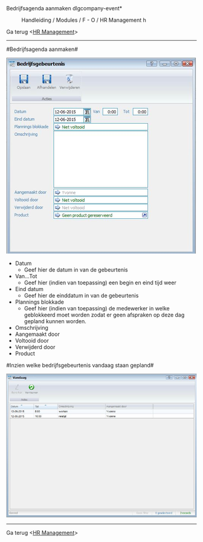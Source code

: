<properties>
	<page>
		<title>Bedrijfsagenda aanmaken</title>
		<description>Bedrijfsagenda aanmaken</description>
		<context>dlgcompany-event*</context>
	</page>
	<menu>
		<position>Handleiding / Modules / F - O / HR Management</position>
		<title>Bedrijfsagenda aanmaken</title>
		<sort>h</sort>
	</menu>
</properties>

Ga terug <[HR Management](http://hybridsaas.support/pages/handleiding/modules/F-O/hr-management/introductie)>

----------

#Bedrijfsagenda aanmaken#

![](images/bedrijfsagenda.JPG)

- Datum
	- Geef hier de datum in van de gebeurtenis
- Van...Tot
	- Geef hier (indien van toepassing) een begin en eind tijd weer
- Eind datum
	- Geef hier de einddatum in van de gebeurtenis
- Plannings blokkade
	- Geef hier (indien van toepassing) de medewerker in welke geblokkeerd moet worden zodat er geen afspraken op deze dag gepland kunnen worden.
- Omschrijving
- Aangemaakt door
- Voltooid door
- Verwijderd door
- Product


#Inzien welke bedrijfsgebeurtenis vandaag staan gepland#

![](images/agenda-vandaag.JPG)


----------

Ga terug <[HR Management](http://hybridsaas.support/pages/handleiding/modules/F-O/hr-management/introductie)>

